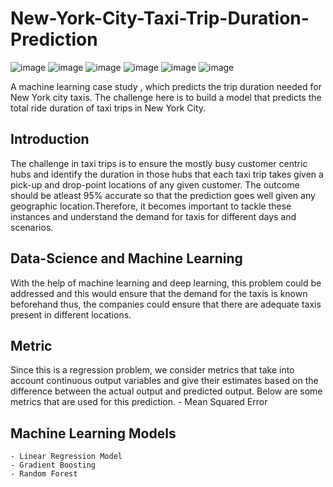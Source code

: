 # New-York-City-Taxi-Trip-Duration-Prediction
![image](https://github.com/Lalitha-PS-5/New-York-City-Taxi-Trip-Duration-Prediction/assets/113533079/0fdf71af-968a-4db7-9ec5-b02868144c6d)
![image](https://github.com/Lalitha-PS-5/New-York-City-Taxi-Trip-Duration-Prediction/assets/113533079/64637c50-36d7-492b-8b43-7ec79d163cc3)
![image](https://github.com/Lalitha-PS-5/New-York-City-Taxi-Trip-Duration-Prediction/assets/113533079/6bc5fcc6-1fd2-4bc1-835f-91638247716b)
![image](https://github.com/Lalitha-PS-5/New-York-City-Taxi-Trip-Duration-Prediction/assets/113533079/d1934bd4-aff6-46d9-8dd6-993e01f34052)
![image](https://github.com/Lalitha-PS-5/New-York-City-Taxi-Trip-Duration-Prediction/assets/113533079/3dc282f9-1bbb-4758-a14a-437b4128573e)
![image](https://github.com/Lalitha-PS-5/New-York-City-Taxi-Trip-Duration-Prediction/assets/113533079/41d46e45-1ded-4b10-a848-fe200be1b994)

A machine learning case study , which predicts the trip duration needed for New York city taxis.
The challenge here is to build a model that predicts the total ride duration of taxi trips in New York City.
## Introduction
The challenge in taxi trips is to ensure the mostly busy customer centric hubs and identify the duration in those hubs that each taxi trip takes given a pick-up and drop-point locations of any given customer. The outcome should be atleast 95% accurate so that the prediction goes well given any geographic location.Therefore, it becomes important to tackle these instances and understand the demand for taxis for different days and scenarios. 
## Data-Science and Machine Learning
With the help of machine learning and deep learning, this problem could be addressed and this would ensure that the demand for the taxis is known beforehand thus, the companies could ensure that there are adequate taxis present in different locations.
## Metric
Since this is a regression problem, we consider metrics that take into account continuous output variables and give their estimates based on the difference between the actual output and predicted output. Below are some metrics that are used for this prediction.
    - Mean Squared Error
## Machine Learning Models
    - Linear Regression Model
    - Gradient Boosting
    - Random Forest
    
